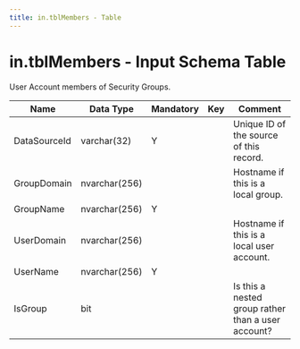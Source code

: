 ```yaml
---
title: in.tblMembers - Table
---
```

# in.tblMembers - Input Schema Table

​User Account members of Security Groups.

| Name         | Data Type     | Mandatory | Key | Comment                                            |
|--------------|---------------|-----------|-----|----------------------------------------------------|
| DataSourc​​eId | varchar(32)   | Y         |     | Unique ID of the source of this record.            |
| GroupDomain  | nvarchar(256) |           |     | Hostname if this is a local group.                 |
| GroupName    | nvarchar(256) | Y         |     |                                                    |
| UserDomain   | nvarchar(256) |           |     | Hostname if this is a local user account.          |
| UserName     | nvarchar(256) | Y         |     |                                                    |
| IsGroup      | bit           |           |     | Is this a nested group rather than a user account? |